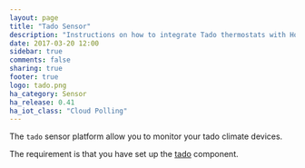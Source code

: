 ```yaml
---
layout: page
title: "Tado Sensor"
description: "Instructions on how to integrate Tado thermostats with Home Assistant."
date: 2017-03-20 12:00
sidebar: true
comments: false
sharing: true
footer: true
logo: tado.png
ha_category: Sensor
ha_release: 0.41
ha_iot_class: "Cloud Polling"
---
```


The `tado` sensor platform allow you to monitor your tado climate devices.


The requirement is that you have set up the [tado](/components/tado/) component.

